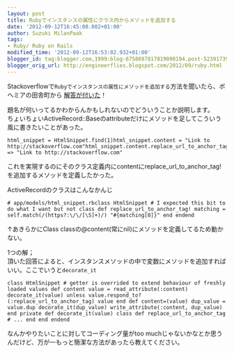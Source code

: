 ```yaml
---
layout: post
title: Rubyでインスタンスの属性にクラス内からメソッドを追加する
date: '2012-09-12T16:45:00.002+01:00'
author: Suzuki MilanPaak
tags:
- Ruby/ Ruby on Rails
modified_time: '2012-09-12T16:53:02.932+01:00'
blogger_id: tag:blogger.com,1999:blog-6758697817819098194.post-5239173979222159421
blogger_orig_url: http://engineerflies.blogspot.com/2012/09/ruby.html
---
```


Stackoverflowで`Rubyでインスタンスの属性にメソッドを追加する`方法を聞いたら、ボヘミアの田舎町から [解答が付いた](http://stackoverflow.com/questions/12383679/adding-a-method-to-an-attribute-in-ruby)！  
  
題名が何いってるかわからんかもしれないのでどういうことか説明します。  
ちょいちょいActiveRecord::Baseのattributeだけにメソッドを足してこういう風に書きたいことがあった。

    html_snippet = HtmlSnippet.find(1)html_snippet.content = "Link to http://stackoverflow.com"html_snippet.content.replace_url_to_anchor_tag!# => "Link to http://stackoverflow.com"

  
これを実現するのにそのクラス定義内にcontentにreplace\_url\_to\_anchor\_tag!を追加するメソッドを定義したかった。  
  
ActiveRecordのクラスはこんなかんじ  

    # app/models/html_snippet.rbclass HtmlSnippet # I expected this bit to do what I want but not class def replace_url_to_anchor_tag! matching = self.match(/(https?:\/\/[\S]+)/) "#{matching[0]}" end endend

  
↑あきらかにClass classの@content(常にnil)にメソッドを定義してるため動かない。  
  
1つの解；  
頂いた回答によると、インスタンスメソッドの中で変数にメソッドを追加すればいい。ここでいうと`decorate_it`  

    class HtmlSnippet # getter is overrided to extend behaviour of freshly loaded values def content value = read_attribute(:content) decorate_it(value) unless value.respond_to?(:replace_url_to_anchor_tag) value end def content=(value) dup_value = value.dup decorate_it(dup_value) write_attribute(:content, dup_value) end private def decorate_it(value) class def replace_url_to_anchor_tag # ... end end endend

  
なんかやりたいことに対してコーディング量がtoo muchじゃないかなとか思うんだけど、万が一もっと簡潔な方法があったら教えてください。  
